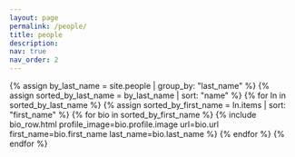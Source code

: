 ```yaml
---
layout: page
permalink: /people/
title: people
description:
nav: true
nav_order: 2
---
```

<!-- _pages/people.md -->

{% assign by_last_name = site.people | group_by: "last_name" %}
{% assign sorted_by_last_name = by_last_name | sort: "name" %}
{% for ln in sorted_by_last_name %}
  {% assign sorted_by_first_name = ln.items | sort: "first_name" %}
  {% for bio in sorted_by_first_name %}
    {% include bio_row.html profile_image=bio.profile.image url=bio.url first_name=bio.first_name last_name=bio.last_name %}
  {% endfor %}
{% endfor %}

